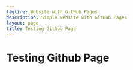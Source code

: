```yaml
---
tagline: Website with GitHub Pages
description: Simple website with GitHub Pages
layout: page
title: Testing Github Page
---
```


# Testing Github Page
